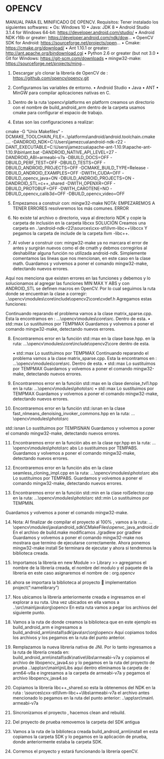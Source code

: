 # OPENCV
MANUAL PARA EL MINIFICADO DE OPENCV.
Requisitos:
Tener instalado los siguientes softwares:
        •	Os: Windows 10
        •	Java: JDK 8
        •	Android Studio 3.1.4 for Windows 64-bit: https://developer.android.com/studio/
        •	Android NDK r16b or greater: https://developer.android.com/ndk/dow...
        •	OpenCV SDK for Android: https://sourceforge.net/projects/open...
        •	Cmake: https://cmake.org/download/
        •	Ant 1.10.1 or greater: http://ant.apache.org/bindownload.cgi
        •	Python 2.6 or greater (but not 3.0
        •	Git for Windows: https://git-scm.com/downloads
        •	mingw32-make: https://sourceforge.net/projects/ming...


1.	Descargar y/o clonar la librería de OpenCV de : https://github.com/opencv/opencv.git
2.	Configuramos las variables de entorno.
        •	Android Studio
        •	Java
        •	ANT
        •	MinGW para compilar aplicaciones nativas en C.

3.	Dentro de la ruta \opencv\platforms en platform creamos un directorio con el nombre de build_android_arm dentro de la carpeta usamos  cmake para configurar el espacio de trabajo.

4.	 Estas son las configuraciones a realizar:

cmake -G “Unix Makefiles”
-DCMAKE_TOOLCHAIN_FILE=..\platforms\android/android.toolchain.cmake  ..\..
-DANDROID_NDK=C:\Users\jamezcua\android-ndk-r22
-DANT_EXECUTABLE=C:\Users\jamezcua\apache-ant-1.10.9\apache-ant-1.10.9\bin\ant.bat
-DANDROID_NATIVE_API_LEVEL=27
-DANDROID_ABI=armeabi-v7a
-DBUILD_DOCS=OFF
-DBUILD_PERF_TEST=OFF
-DBUILD_TESTS=OFF
-DBUILD_ANDROID_PROJECTS=OFF
-DCMAKE_BUILD_TYPE=Release
-DBUILD_ANDROID_EXAMPLES=OFF
-DWITH_CUDA=OFF
-DBUILD_opencv_java=ON
-DBUILD_ANDROID_PROJECTS=ON
-DANDROID_STL=c++_shared
-DWITH_OPENXR=OFF
-DBUILD_PROTOBUF=OFF
-DWITH_CAROTENE=NO
-DBUILD_opencv_calib3d=OFF
-DBUILD_opencv_video=OFF

5.	Empezamos a construir con: mingw32-make
NOTA: EMPEZAREMOS A TENER ERRORES resolveremos los más comunes.
ERROR

6.	No existe tal archivo o directorio, vaya al directorio NDK y copie la carpeta de inclusión en la carpeta libcxx
SOLUCIÓN
Creamos una carpeta en  ..\android-ndk-r22\sources\cxx-stl\llvm-libc++\libccx
Y pegamos la carpeta de include de la carpeta llvm -libc++.

7.	Al volver a construir con: mingw32-make ya no marcara el error de antes y surgirán nuevos como el de cmath  y debmos corregirlos al deshabilitar alguna función no utilizada android-ndk.
Simplemente comentamos las líneas que nos mencionan, en este caso en la clase math.
Guardamos y volvemos a poner el comando mingw32-make, detectando nuevos errores.


Aquí nos menciona que existen errores en las funciones y debemos y lo solucionamos al agregar las funciones MIN MAX Y ABS y con ANDROID_STL se definen macros en OpenCV.
Por lo cual seguimos la ruta donde se encuentran la clase a corregir:
..\opencv\modules\core\include\opencv2\core\cvdef.h
Agregamos estas funciones:

Continuando reparando el problema vamos a la clase matrix_sparse.cpp. Esta la encontramos en : ...\opencv\modules\core\src. Dentro de esta.
    •	std::max Lo sustituimos por TEMPMAX
Guardamos y volvemos a poner el comando mingw32-make, detectando nuevos errores.

8.	Encontraremos error en la función std::max  en la clase base.hpp. en la ruta: …\opencv\modules\core\include\opencv2\core dentro de esta.

    •	std::max Lo sustituimos por TEMPMAX
Continuando reparando el problema vamos a la clase matrix_sparse.cpp. Esta la encontramos en : ...\opencv\modules\core\src. Dentro de esta.
    •	std::max Lo sustituimos por TEMPMAX
Guardamos y volvemos a poner el comando mingw32-make, detectando nuevos errores.

9.	Encontraremos error en la función std::max  en la clase denoise_tvl1.hpp en la ruta: …\opencv\modules\photo\src
    •	std::max Lo sustituimos por TEMPMAX
Guardamos y volvemos a poner el comando mingw32-make, detectando nuevos errores.

10.	Encontraremos error en la función std::isnan en la clase fast_nlmeans_denoising_invoker_commons.hpp  en la ruta: …\opencv\modules\photo\src

std::isnan Lo sustituimos por TEMPISNAN
Guardamos y volvemos a poner el comando mingw32-make, detectando nuevos errores.




11.	Encontraremos error en la función abs en la clase npr.hpp en la ruta: …\opencv\modules\photo\src
abs Lo sustituimos por TEMPABS.
Guardamos y volvemos a poner el comando mingw32-make, detectando nuevos errores.

12.	Encontraremos error en la función abs en la clase seamless_cloning_impl.cpp en la ruta: …\opencv\modules\photo\src
abs Lo sustituimos por TEMPABS.
Guardamos y volvemos a poner el comando mingw32-make, detectando nuevos errores.

13.	Encontraremos error en la función std::min en la clase roiSelector.cpp en la ruta: …\opencv\modules\photo\src
std::min Lo sustituimos por TEMPMIN.

Guardamos y volvemos a poner el comando mingw32-make.

14.	Nota: Al finalizar de compilar el proyecto al 100% , vamos a la ruta:
…\opencv\modules\java\android_sdk\CMakeFiles\openvc_java_android.dir\
En el archivo de build.make  modificamos  ./gradlew por gradlew
Guardamos y volvemos a poner el comando mingw32-make   nos mostrara que termino de ejecutarse correctamente. Ahora ponemos  mingw32-make install
Se terminara de ejecutar y ahora si tendremos la biblioteca creada.

15.	Importamos la librería   en new Module >> Library >> agregamos el nombre de la librería creada, el nombre del modulo y el paquete de la librería en este caso asignaremos el nombre de : org.opencv
16.	ahora se importara la biblioteca al proyecto  implementation project(“:namelibrary”)

17.	Nos ubicamos la librería anteriormente creada e ingresamos en el explorar a su ruta.
Una vez ubicados en ella vamos a  ..\src\main\java\org\opencv
En esta ruta vamos a pegar los archivos del siguiente punto.

18.	Vamos a la ruta de donde creamos la biblioteca que en este ejemplo es build_android_arm e ingresamos a build_android_arm\install\sdk\java\src\org\opencv
Aquí copiamos todos los archivos y los pegamos en la ruta del punto anterior.
19.	Remplazamos la nueva librería nativa de JNI. Por lo tanto ingresamos a la ruta de librería creada en: build_android_arm\install\sdk\native\libs\armeabi-v7a  y copiamos el archivo de libopencv_java4.so  y lo pegamos en  la ruta del proyecto de prueba  ..\app\src\main\jniLibs  aquí dentro eliminamos la carpeta de : arm64-v8a  e ingresamos a la carpeta de armeabi-v7a  y pegamos el archivo libopencv_java4.so

20.	Copiamos la librería  libc++_shared.so esta la obtenemos del NDK en la ruta :
\sources\cxx-stl\llvm-libc++\libs\armeabi-v7a  el archivo antes mencionado lo pegamos en la ruta del punto anterior: ..\app\src\main\ armeabi-v7a

21.	Sincronizamos el proyecto , hacemos clean and rebuild.

22.	Del proyecto de prueba removemos la carpeta del SDK antigua

23.	Vamos a la ruta de la biblioteca creada build_android_arm\install  en esta copiamos la carpeta SDK  y lo pegamos en la aplicación de prueba, donde anteriormente estaba la carpeta SDK.

24.	Corremos el proyecto y estará funcionando la librería openCV.

